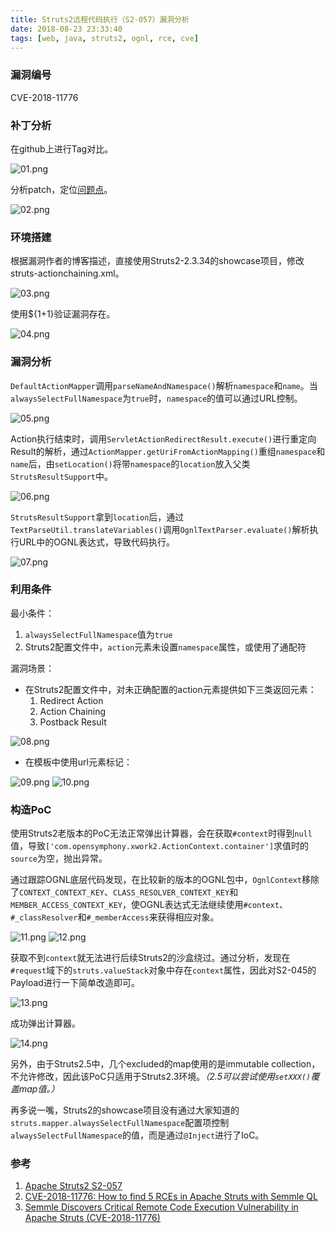 ```yaml
---
title: Struts2远程代码执行（S2-057）漏洞分析
date: 2018-08-23 23:33:40
tags: [web, java, struts2, ognl, rce, cve]
---
```


### 漏洞编号

CVE-2018-11776

### 补丁分析

在github上进行Tag对比。

![01.png](apache-struts2-s2-057-rce/01.png)

分析patch，定位[问题点](https://github.com/apache/struts/commit/918182344cc97515353cc3dcb09b9fce19c739c0)。

![02.png](apache-struts2-s2-057-rce/02.png)

### 环境搭建

根据漏洞作者的博客描述，直接使用Struts2-2.3.34的showcase项目，修改struts-actionchaining.xml。

![03.png](apache-struts2-s2-057-rce/03.png)

使用${1+1}验证漏洞存在。

![04.png](apache-struts2-s2-057-rce/04.png)

### 漏洞分析

`DefaultActionMapper`调用`parseNameAndNamespace()`解析`namespace`和`name`。当`alwaysSelectFullNamespace`为`true`时，`namespace`的值可以通过URL控制。

![05.png](apache-struts2-s2-057-rce/05.png)

Action执行结束时，调用`ServletActionRedirectResult.execute()`进行重定向Result的解析，通过`ActionMapper.getUriFromActionMapping()`重组`namespace`和`name`后，由`setLocation()`将带`namespace`的`location`放入父类`StrutsResultSupport`中。

![06.png](apache-struts2-s2-057-rce/06.png)

`StrutsResultSupport`拿到`location`后，通过`TextParseUtil.translateVariables()`调用`OgnlTextParser.evaluate()`解析执行URL中的OGNL表达式，导致代码执行。

![07.png](apache-struts2-s2-057-rce/07.png)

### 利用条件

最小条件：

1. `alwaysSelectFullNamespace`值为`true`
1. Struts2配置文件中，`action`元素未设置`namespace`属性，或使用了通配符

漏洞场景：

- 在Struts2配置文件中，对未正确配置的action元素提供如下三类返回元素：
    1. Redirect Action
    1. Action Chaining
    1. Postback Result

![08.png](apache-struts2-s2-057-rce/08.png)

- 在模板中使用url元素标记：

![09.png](apache-struts2-s2-057-rce/09.png)
![10.png](apache-struts2-s2-057-rce/10.png)

### 构造PoC

使用Struts2老版本的PoC无法正常弹出计算器，会在获取`#context`时得到`null`值，导致`['com.opensymphony.xwork2.ActionContext.container']`求值时的`source`为空，抛出异常。

通过跟踪OGNL底层代码发现，在比较新的版本的OGNL包中，`OgnlContext`移除了`CONTEXT_CONTEXT_KEY`、`CLASS_RESOLVER_CONTEXT_KEY`和`MEMBER_ACCESS_CONTEXT_KEY`，使OGNL表达式无法继续使用`#context`、`#_classResolver`和`#_memberAccess`来获得相应对象。

![11.png](apache-struts2-s2-057-rce/11.png)
![12.png](apache-struts2-s2-057-rce/12.png)

获取不到`context`就无法进行后续Struts2的沙盒绕过。通过分析，发现在`#request`域下的`struts.valueStack`对象中存在`context`属性，因此对S2-045的Payload进行一下简单改造即可。

![13.png](apache-struts2-s2-057-rce/13.png)

成功弹出计算器。

![14.png](apache-struts2-s2-057-rce/14.png)

另外，由于Struts2.5中，几个excluded的map使用的是immutable collection，不允许修改，因此该PoC只适用于Struts2.3环境。_（2.5可以尝试使用`setXXX()`覆盖map值。）_

再多说一嘴，Struts2的showcase项目没有通过大家知道的`struts.mapper.alwaysSelectFullNamespace`配置项控制`alwaysSelectFullNamespace`的值，而是通过`@Inject`进行了IoC。

### 参考

1. [Apache Struts2 S2-057](https://cwiki.apache.org/confluence/display/WW/S2-057)
1. [CVE-2018-11776: How to find 5 RCEs in Apache Struts with Semmle QL](https://lgtm.com/blog/apache_struts_CVE-2018-11776)
1. [Semmle Discovers Critical Remote Code Execution Vulnerability in Apache Struts (CVE-2018-11776)](https://semmle.com/news/apache-struts-CVE-2018-11776)